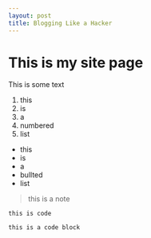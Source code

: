 ```yaml
---
layout: post
title: Blogging Like a Hacker
---
```


# This is my site page

This is some text

1. this
2. is
2. a 
3. numbered
3. list

- this
- is 
- a 
- bullted
- list

> this is 
> a note

`this is code`

    this is a code block